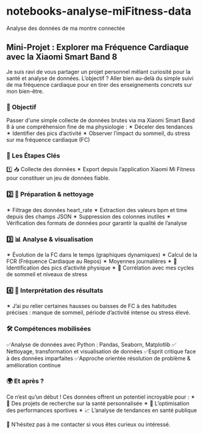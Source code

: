 # notebooks-analyse-miFitness-data
Analyse des données de ma montre connectée
## Mini-Projet : Explorer ma Fréquence Cardiaque avec la Xiaomi Smart Band 8
Je suis ravi de vous partager un projet personnel mêlant curiosité pour la santé et analyse de données. L’objectif ? Aller bien au-delà du simple suivi de ma fréquence cardiaque pour en tirer des enseignements concrets sur mon bien-être.

### 🎯 Objectif
Passer d'une simple collecte de données brutes via ma Xiaomi Smart Band 8 à une compréhension fine de ma physiologie :
✴ Déceler des tendances
✴ Identifier des pics d’activité
✴ Observer l’impact du sommeil, du stress sur ma fréquence cardiaque (FC)

### 🧪 Les Étapes Clés
1️⃣ 📥 Collecte des données
✴ Export depuis l’application Xiaomi Mi Fitness pour constituer un jeu de données fiable.

### 2️⃣ 🧹 Préparation & nettoyage
✴ Filtrage des données heart_rate
✴ Extraction des valeurs bpm et time depuis des champs JSON
✴ Suppression des colonnes inutiles
✴ Vérification des formats de données pour garantir la qualité de l’analyse

### 3️⃣ 📊 Analyse & visualisation
✴ Évolution de la FC dans le temps (graphiques dynamiques)
✴ Calcul de la FCR (Fréquence Cardiaque au Repos)
✴ Moyennes journalières
✴ 🔺 Identification des pics d’activité physique
✴ 🔄 Corrélation avec mes cycles de sommeil et niveaux de stress

### 4️⃣ 🧠 Interprétation des résultats
✴ J’ai pu relier certaines hausses ou baisses de FC à des habitudes précises : manque de sommeil, période d’activité intense ou stress élevé.

### 🛠️ Compétences mobilisées
✅Analyse de données avec Python : Pandas, Seaborn, Matplotlib
✅ Nettoyage, transformation et visualisation de données
✅Esprit critique face à des données imparfaites
✅Approche orientée résolution de problème & amélioration continue

### 🌍 Et après ?
Ce n’est qu’un début ! Ces données offrent un potentiel incroyable pour :
✴ 🔬 Des projets de recherche sur la santé personnalisée
✴ 🏃 L’optimisation des performances sportives
✴ 📈 L’analyse de tendances en santé publique

📩 N’hésitez pas à me contacter si vous êtes curieux ou intéressé.

